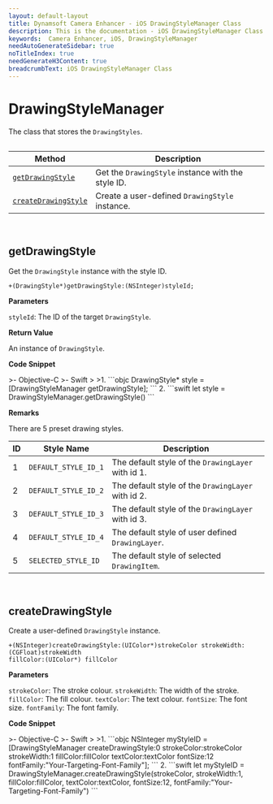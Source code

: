 ```yaml
---
layout: default-layout
title: Dynamsoft Camera Enhancer - iOS DrawingStyleManager Class
description: This is the documentation - iOS DrawingStyleManager Class page of Dynamsoft Camera Enhancer.
keywords:  Camera Enhancer, iOS, DrawingStyleManager
needAutoGenerateSidebar: true
noTitleIndex: true
needGenerateH3Content: true
breadcrumbText: iOS DrawingStyleManager Class
---
```


# DrawingStyleManager

The class that stores the `DrawingStyles`.

```objc
```

| Method | Description |
| ------ | ----------- |
| [`getDrawingStyle`](#getdrawingstyle) | Get the `DrawingStyle` instance with the style ID. |
| [`createDrawingStyle`](#createdrawingstyle) | Create a user-defined `DrawingStyle` instance. |

&nbsp;

## getDrawingStyle

Get the `DrawingStyle` instance with the style ID.

```objc
+(DrawingStyle*)getDrawingStyle:(NSInteger)styleId;
```

**Parameters**

`styleId`: The ID of the target `DrawingStyle`.

**Return Value**

An instance of `DrawingStyle`.

**Code Snippet**

<div class="sample-code-prefix"></div>
>- Objective-C
>- Swift
>
>1. 
```objc
DrawingStyle* style = [DrawingStyleManager getDrawingStyle];
```
2. 
```swift
let style = DrawingStyleManager.getDrawingStyle()
```

**Remarks**

There are 5 preset drawing styles.

| ID | Style Name | Description |
| -- | ---------- | ----------- |
| 1 | `DEFAULT_STYLE_ID_1` | The default style of the `DrawingLayer` with id 1. |
| 2 | `DEFAULT_STYLE_ID_2` | The default style of the `DrawingLayer` with id 2. |
| 3 | `DEFAULT_STYLE_ID_3` | The default style of the `DrawingLayer` with id 3. |
| 4 | `DEFAULT_STYLE_ID_4` | The default style of user defined `DrawingLayer`. |
| 5 | `SELECTED_STYLE_ID` | The default style of selected `DrawingItem`. |

&nbsp;

## createDrawingStyle

Create a user-defined `DrawingStyle` instance.

```objc
+(NSInteger)createDrawingStyle:(UIColor*)strokeColor strokeWidth:(CGFloat)strokeWidth 
fillColor:(UIColor*) fillColor
```

**Parameters**

`strokeColor`: The stroke colour.
`strokeWidth`: The width of the stroke.
`fillColor`: The fill colour.
`textColor`: The text colour.
`fontSize`: The font size.
`fontFamily`: The font family.

**Code Snippet**

<div class="sample-code-prefix"></div>
>- Objective-C
>- Swift
>
>1. 
```objc
NSInteger myStyleID = [DrawingStyleManager createDrawingStyle:0 strokeColor:strokeColor strokeWidth:1 fillColor:fillColor textColor:textColor fontSize:12 fontFamily:"Your-Targeting-Font-Family"];
```
2. 
```swift
let myStyleID = DrawingStyleManager.createDrawingStyle(strokeColor, strokeWidth:1, fillColor:fillColor, textColor:textColor, fontSize:12, fontFamily:"Your-Targeting-Font-Family")
```
